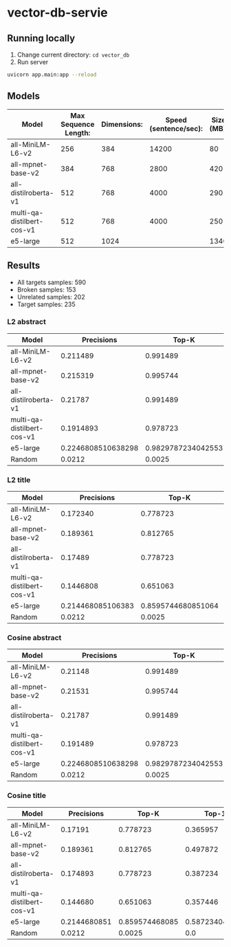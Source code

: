 # vector-db-servie

## Running locally

1. Change current directory: `cd vector_db` 
2. Run server
```bash
uvicorn app.main:app --reload
```

## Models
| Model                      | Max Sequence Length: | Dimensions: | Speed (sentence/sec): | Size (MB): |
| -------------------------- | -------------------- | ----------- | --------------------- | ---------- |
| all-MiniLM-L6-v2           | 256                  | 384         | 14200                 | 80         |
| all-mpnet-base-v2          | 384                  | 768         | 2800                  | 420        |
| all-distilroberta-v1       | 512                  | 768         | 4000                  | 290        |
| multi-qa-distilbert-cos-v1 | 512                  | 768         | 4000                  | 250        |
| e5-large                   | 512                  | 1024        |                       | 1340       |

## Results
- All targets samples: 590
- Broken samples: 153
- Unrelated samples: 202
- Target samples: 235

### L2 abstract
| Model                      | Precisions         | Top-K              | Top-1              |
| -------------------------- | ------------------ | ------------------ | ------------------ |
| all-MiniLM-L6-v2           | 0.211489           | 0.991489           | 0.991489           |
| all-mpnet-base-v2          | 0.215319           | 0.995744           | 0.995744           |
| all-distilroberta-v1       | 0.21787            | 0.991489           | 0.991489           |
| multi-qa-distilbert-cos-v1 | 0.1914893          | 0.978723           | 0.970212           |
| e5-large                   | 0.2246808510638298 | 0.9829787234042553 | 0.9829787234042553 |
| Random                     | 0.0212             | 0.0025             | 0.0                |

### L2 title
| Model                      | Precisions        | Top-K              | Top-1              |
| -------------------------- | ----------------- | ------------------ | ------------------ |
| all-MiniLM-L6-v2           | 0.172340          | 0.778723           | 0.365957           |
| all-mpnet-base-v2          | 0.189361          | 0.812765           | 0.497872           |
| all-distilroberta-v1       | 0.17489           | 0.778723           | 0.387234           |
| multi-qa-distilbert-cos-v1 | 0.1446808         | 0.651063           | 0.357446           |
| e5-large                   | 0.214468085106383 | 0.8595744680851064 | 0.5872340425531914 |
| Random                     | 0.0212            | 0.0025             | 0.0                |


### Cosine abstract
| Model                      | Precisions         | Top-K              | Top-1              |
| -------------------------- | ------------------ | ------------------ | ------------------ |
| all-MiniLM-L6-v2           | 0.21148            | 0.991489           | 0.991489           |
| all-mpnet-base-v2          | 0.21531            | 0.995744           | 0.995744           |
| all-distilroberta-v1       | 0.21787            | 0.991489           | 0.991489           |
| multi-qa-distilbert-cos-v1 | 0.191489           | 0.978723           | 0.970212           |
| e5-large                   | 0.2246808510638298 | 0.9829787234042553 | 0.9829787234042553 |
| Random                     | 0.0212             | 0.0025             | 0.0                |

### Cosine title
| Model                      | Precisions   | Top-K          | Top-1          |
| -------------------------- | ------------ | -------------- | -------------- |
| all-MiniLM-L6-v2           | 0.17191      | 0.778723       | 0.365957       |
| all-mpnet-base-v2          | 0.189361     | 0.812765       | 0.497872       |
| all-distilroberta-v1       | 0.174893     | 0.778723       | 0.387234       |
| multi-qa-distilbert-cos-v1 | 0.144680     | 0.651063       | 0.357446       |
| e5-large                   | 0.2144680851 | 0.859574468085 | 0.587234042553 |
| Random                     | 0.0212       | 0.0025         | 0.0            |
